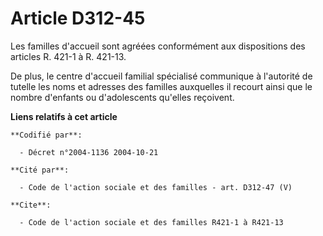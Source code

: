 # Article D312-45

Les familles d'accueil sont agréées conformément aux dispositions des articles R. 421-1 à R. 421-13.

De plus, le centre d'accueil familial spécialisé communique à l'autorité de tutelle les noms et adresses des familles
auxquelles il recourt ainsi que le nombre d'enfants ou d'adolescents qu'elles reçoivent.

**Liens relatifs à cet article**

	**Codifié par**:

	  - Décret n°2004-1136 2004-10-21

	**Cité par**:

	  - Code de l'action sociale et des familles - art. D312-47 (V)

	**Cite**:

	  - Code de l'action sociale et des familles R421-1 à R421-13
